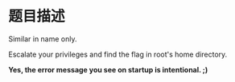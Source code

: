 # 题目描述

Similar in name only.

Escalate your privileges and find the flag in root's home directory.

**Yes, the error message you see on startup is intentional. ;)**
